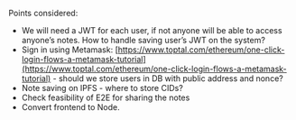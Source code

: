 Points considered:
- We will need a JWT for each user, if not anyone will be able to access anyone’s notes. How to handle saving user’s JWT on the system?
- Sign in using Metamask: [https://www.toptal.com/ethereum/one-click-login-flows-a-metamask-tutorial](https://www.toptal.com/ethereum/one-click-login-flows-a-metamask-tutorial) - should we store users in DB with public address and nonce?
- Note saving on IPFS - where to store CIDs?
- Check feasibility of E2E for sharing the notes
- Convert frontend to Node.
